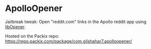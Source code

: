 # ApolloOpener
Jailbreak tweak: Open "reddit.com" links in the Apollo reddit app using [libOpener](https://github.com/hbang/libopener).

Hosted on the Packix repo: https://repo.packix.com/package/com.gilshahar7.apolloopener/

